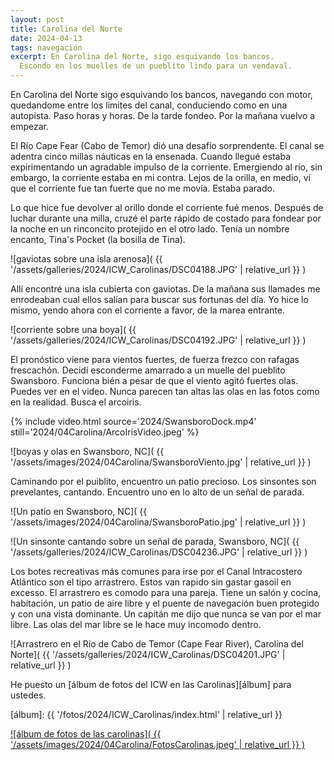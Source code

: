 ```yaml
---
layout: post
title: Carolina del Norte
date: 2024-04-13
tags: navegación
excerpt: En Carolina del Norte, sigo esquivando los bancos.
  Escondo en los muelles de un pueblito lindo para un vendaval.
---
```


En Carolina del Norte sigo esquivando los bancos, navegando con motor,
quedandome entre los limites del canal, conduciendo como en una autopista.
Paso horas y horas. De la tarde fondeo. Por la mañana vuelvo a empezar.

El Río Cape Fear (Cabo de Temor) dió una desafío sorprendente.
El canal se adentra cinco millas náuticas en la ensenada.
Cuando llegué estaba expirimentando un agradable impulso de la
corriente. Emergiendo al río, sin embargo, la corriente estaba en mi contra.
Lejos de la orilla, en medio, ví que el corriente fue tan fuerte que no
me movía. Estaba parado.

Lo que hice fue devolver al orillo donde el corriente fué menos.
Después de luchar durante una milla, cruzé el parte rápido de costado
para fondear por la noche en un rinconcito protejido en el otro lado.
Tenía un nombre encanto, Tina's Pocket (la bosilla de Tina).

![gaviotas sobre una isla arenosa](
  {{ '/assets/galleries/2024/ICW_Carolinas/DSC04188.JPG' | relative_url }}
)

Allí encontré una isla cubierta con gaviotas. De la mañana sus llamades
me enrodeaban cual ellos salían para buscar sus fortunas del día. Yo hice
lo mismo, yendo ahora con el corriente a favor, de la marea entrante.

![corriente sobre una boya](
  {{ '/assets/galleries/2024/ICW_Carolinas/DSC04192.JPG' | relative_url }}
)

El pronóstico viene para vientos fuertes, de fuerza frezco con rafagas
frescachón. Decidí esconderme amarrado a un muelle del pueblito Swansboro.
Funciona bién a pesar de que el viento agitó fuertes olas. Puedes ver en
el video. Nunca parecen tan altas las olas en las fotos como en la realidad.
Busca el arcoiris.

{% include video.html
  source='2024/SwansboroDock.mp4'
  still='2024/04Carolina/ArcoIrisVideo.jpeg'
%}

![boyas y olas en Swansboro, NC](
  {{ '/assets/images/2024/04Carolina/SwansboroViento.jpg' | relative_url }}
)

Caminando por el puiblito, encuentro un patio precioso.
Los sinsontes son prevelantes, cantando. Encuentro uno en lo alto de
un señal de parada.

![Un patio en Swansboro, NC](
  {{ '/assets/images/2024/04Carolina/SwansboroPatio.jpg' | relative_url }}
)

![Un sinsonte cantando sobre un señal de parada, Swansboro, NC](
  {{ '/assets/galleries/2024/ICW_Carolinas/DSC04236.JPG' | relative_url }}
)

Los botes recreativas más comunes para irse por el Canal Intracostero Atlántico
son el tipo arrastrero. Estos van rapido sin gastar gasoil en excesso.
El arrastrero es comodo para una pareja. Tiene un salón y cocina, habitación,
un patio de aire libre y el puente de navegación buen protegido y con una vista
dominante. Un capitán me dijo que nunca se van por el mar libre. Las olas
del mar libre se le hace muy incomodo dentro.

![Arrastrero en el Río de Cabo de Temor (Cape Fear River), Carolina del Norte](
  {{ '/assets/galleries/2024/ICW_Carolinas/DSC04201.JPG' | relative_url }}
)

He puesto un [álbum de fotos del ICW en las Carolinas][álbum] para ustedes.

[álbum]: {{ '/fotos/2024/ICW_Carolinas/index.html' | relative_url }}

<a href="{{'/fotos/2024/ICW_Carolinas/index.html' | relative_url }}">
![álbum de fotos de las carolinas](
  {{ '/assets/images/2024/04Carolina/FotosCarolinas.jpeg' | relative_url }}
)
</a>
